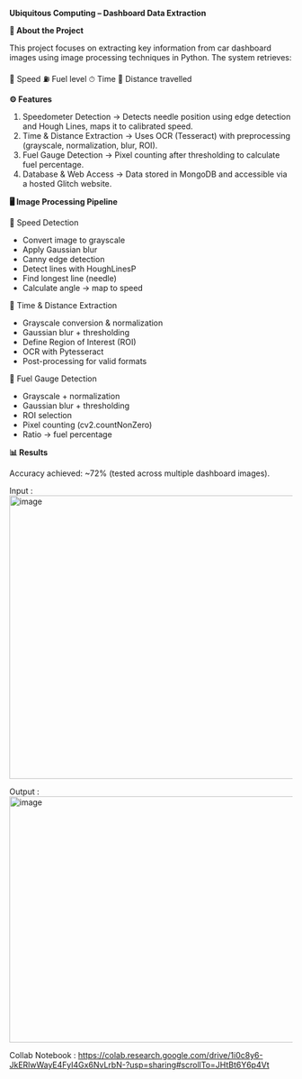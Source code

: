 **Ubiquitous Computing – Dashboard Data Extraction**

**📌 About the Project**

This project focuses on extracting key information from car dashboard images using image processing techniques in Python.
The system retrieves:

🚗 Speed
⛽ Fuel level
⏱ Time
📍 Distance travelled

**⚙️ Features**

1) Speedometer Detection → Detects needle position using edge detection and Hough Lines, maps it to calibrated speed.
2) Time & Distance Extraction → Uses OCR (Tesseract) with preprocessing (grayscale, normalization, blur, ROI).
3) Fuel Gauge Detection → Pixel counting after thresholding to calculate fuel percentage.
4) Database & Web Access → Data stored in MongoDB and accessible via a hosted Glitch website.

**🖥️ Image Processing Pipeline**

🔹 Speed Detection
- Convert image to grayscale
- Apply Gaussian blur
- Canny edge detection
- Detect lines with HoughLinesP
- Find longest line (needle)
- Calculate angle → map to speed

🔹 Time & Distance Extraction
- Grayscale conversion & normalization
- Gaussian blur + thresholding
- Define Region of Interest (ROI)
- OCR with Pytesseract
- Post-processing for valid formats

🔹 Fuel Gauge Detection
- Grayscale + normalization
- Gaussian blur + thresholding
- ROI selection
- Pixel counting (cv2.countNonZero)
- Ratio → fuel percentage

**📊 Results**

Accuracy achieved: ~72% (tested across multiple dashboard images).
  
Input :
<img width="709" height="503" alt="image" src="https://github.com/user-attachments/assets/de5833dd-547b-4242-900a-058c448d1ebe" />

Output : 
<img width="792" height="437" alt="image" src="https://github.com/user-attachments/assets/fd556888-fbab-451f-a134-7897a57af7f7" />

Collab Notebook : https://colab.research.google.com/drive/1i0c8y6-JkERlwWayE4FyI4Gx6NvLrbN-?usp=sharing#scrollTo=JHtBt6Y6p4Vt

